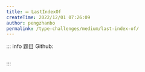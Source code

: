 ```yaml
---
title: ➖ LastIndexOf
createTime: 2022/12/01 07:26:09
author: pengzhanbo
permalink: /type-challenges/medium/last-index-of/
---
```


::: info 题目
Github: []()

```ts
```
:::
